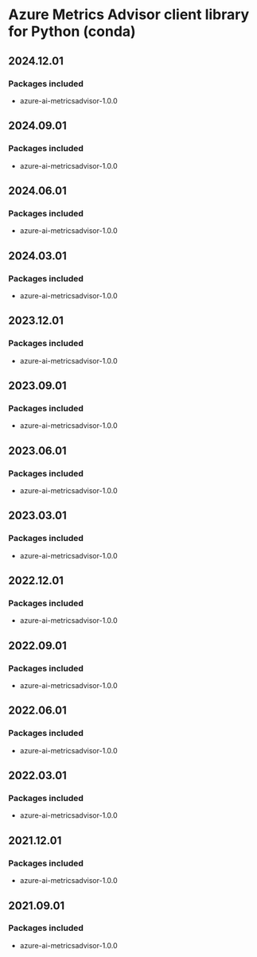 # Azure Metrics Advisor client library for Python (conda)

## 2024.12.01

### Packages included

- azure-ai-metricsadvisor-1.0.0

## 2024.09.01

### Packages included

- azure-ai-metricsadvisor-1.0.0

## 2024.06.01

### Packages included

- azure-ai-metricsadvisor-1.0.0

## 2024.03.01

### Packages included

- azure-ai-metricsadvisor-1.0.0

## 2023.12.01

### Packages included

- azure-ai-metricsadvisor-1.0.0

## 2023.09.01

### Packages included

- azure-ai-metricsadvisor-1.0.0

## 2023.06.01

### Packages included

- azure-ai-metricsadvisor-1.0.0

## 2023.03.01

### Packages included

- azure-ai-metricsadvisor-1.0.0

## 2022.12.01

### Packages included

- azure-ai-metricsadvisor-1.0.0

## 2022.09.01

### Packages included

- azure-ai-metricsadvisor-1.0.0

## 2022.06.01

### Packages included

- azure-ai-metricsadvisor-1.0.0

## 2022.03.01

### Packages included

- azure-ai-metricsadvisor-1.0.0

## 2021.12.01

### Packages included

- azure-ai-metricsadvisor-1.0.0

## 2021.09.01

### Packages included

- azure-ai-metricsadvisor-1.0.0
